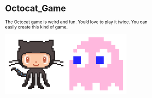 # Octocat_Game
The Octocat game is weird and fun. You’d love to play it twice. You can easily create this kind of game.

![alt text](https://github.com/AhsanParadise/Octocat_Game/blob/master/img/octocat.gif?raw=true)![alt text](https://github.com/AhsanParadise/Octocat_Game/blob/master/img/runner.gif?raw=true)
